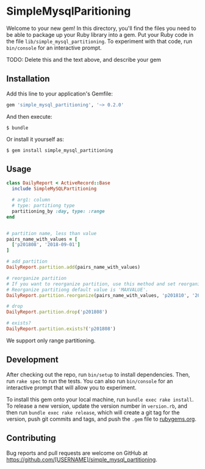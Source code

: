 # SimpleMysqlParitioning

Welcome to your new gem! In this directory, you'll find the files you need to be able to package up your Ruby library into a gem. Put your Ruby code in the file `lib/simple_mysql_partitioning`. To experiment with that code, run `bin/console` for an interactive prompt.

TODO: Delete this and the text above, and describe your gem

## Installation

Add this line to your application's Gemfile:

```ruby
gem 'simple_mysql_partitioning', '~> 0.2.0'
```

And then execute:

    $ bundle

Or install it yourself as:

    $ gem install simple_mysql_partitioning

## Usage

``` ruby
class DailyReport < ActiveRecord::Base
  include SimpleMySQLPartitioning

  # arg1: column
  # type: partitiong type
  partitioning_by :day, type: :range
end


# partition name, less than value
pairs_name_with_values = [
  ['p201808', '2018-09-01']
]

# add partition
DailyReport.partition.add(pairs_name_with_values)

# reorganize partition
# If you want to reorganize partition, use this method and set reorganize partition name to second arg.
# Reorganize partitiong default value is 'MAXVALUE'.
DailyReport.partition.reorganize(pairs_name_with_values, 'p201810', '2018-11-01')

# drop
DailyReport.partition.drop('p201808')

# exists?
DailyReport.partition.exists?('p201808')
```

We support only range partitioning.

## Development

After checking out the repo, run `bin/setup` to install dependencies. Then, run `rake spec` to run the tests. You can also run `bin/console` for an interactive prompt that will allow you to experiment.

To install this gem onto your local machine, run `bundle exec rake install`. To release a new version, update the version number in `version.rb`, and then run `bundle exec rake release`, which will create a git tag for the version, push git commits and tags, and push the `.gem` file to [rubygems.org](https://rubygems.org).

## Contributing

Bug reports and pull requests are welcome on GitHub at https://github.com/[USERNAME]/simple_mysql_partitioning.
